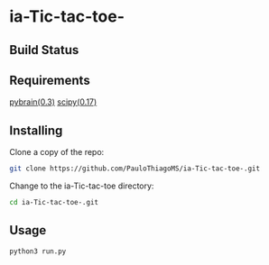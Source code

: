 # ia-Tic-tac-toe-
## Build Status

## Requirements
[pybrain(0.3)](https://github.com/pybrain/pybrain/archive/0.3.3.zip)
[scipy(0.17)](https://files.pythonhosted.org/packages/9c/85/d8fd3c75ee4b216c0283efde113b42c8d6cf7e2d3bdd04928f5f0fcf4fc6/scipy-0.17.1.zip)

## Installing

Clone a copy of the repo:

```bash
git clone https://github.com/PauloThiagoMS/ia-Tic-tac-toe-.git
```

Change to the ia-Tic-tac-toe directory:

```bash
cd ia-Tic-tac-toe-.git
```

## Usage

```bash
python3 run.py
```

